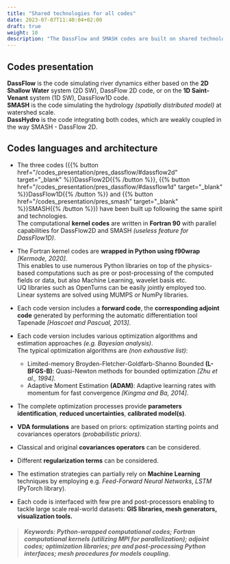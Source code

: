 ```yaml
---
title: "Shared technologies for all codes"
date: 2023-07-07T11:40:04+02:00
draft: true
weight: 10
description: "The DassFlow and SMASH codes are built on shared technologies."
---
```

## Codes presentation
**DassFlow** is the code simulating river dynamics either based on the **2D Shallow Water** system (2D SW), DassFlow 2D code, or on the **1D Saint-Venant** system (1D SW), DassFlow1D code.  
**SMASH** is the code simulating the hydrology *(spatially distributed model)* at watershed scale.  
**DassHydro** is the code integrating both codes, which are weakly coupled in the way SMASH - DassFlow 2D.  

## Codes languages and architecture
- The three codes ({{% button href="/codes_presentation/pres_dassflow/#dassflow2d" target="_blank" %}}DassFlow2D{{% /button %}}, {{% button href="/codes_presentation/pres_dassflow/#dassflow1d" target="_blank" %}}DassFlow1D{{% /button %}} and {{% button href="/codes_presentation/pres_smash" target="_blank" %}}SMASH{{% /button %}}) have been built up following the same spirit and technologies.  
The computational **kernel codes** are written in **Fortran 90** with parallel capabilities for DassFlow2D and SMASH *(useless feature for DassFlow1D)*.  

- The Fortran kernel codes are **wrapped in Python using f90wrap** *[Kermode, 2020]*.  
This enables to use numerous Python libraries on top of the physics-based computations such as pre or post-processing of the computed fields or data, but also Machine Learning, wavelet basis etc.  
UQ libraries such as OpenTurns can be easily jointly employed too.  
Linear systems are solved using MUMPS or NumPy libraries.  

- Each code version includes a **forward code**, the **corresponding adjoint code** generated by performing the automatic differentiation tool Tapenade *[Hascoet and Pascual, 2013]*.

- Each code version includes various optimization algorithms and estimation approaches *(e.g. Bayesian analysis)*.  
The typical optimization algorithms are *(non exhaustive list)*:
    - Limited-memory Broyden-Fletcher-Goldfarb-Shanno Bounded **(L-BFGS-B)**: Quasi-Newton methods for bounded optimization *[Zhu et al., 1994]*.
    - Adaptive Moment Estimation **(ADAM)**: Adaptive learning rates with momentum for fast convergence *[Kingma and Ba, 2014]*.

- The complete optimization processes provide **parameters identification**, **reduced uncertainties**, **calibrated model(s)**. 

- **VDA formulations** are based on priors: optimization starting points and covariances operators *(probabilistic priors)*.

- Classical and original **covariances operators** can be considered. 

- Different **regularization terms** can be considered.

- The estimation strategies can partially rely on **Machine Learning** techniques by employing e.g. *Feed-Forward Neural Networks*, *LSTM* (PyTorch library).  

- Each code is interfaced with few pre and post-processors enabling to tackle large scale real-world datasets: **GIS libraries, mesh generators, visualization tools.**  


> ##### Keywords: Python-wrapped computational codes; Fortran computational kernels *(utilizing MPI for parallelization)*; adjoint codes; optimization libraries; pre and post-processing Python interfaces; mesh procedures for models coupling.



<!-- The complete optimization process provides parameters identification, reduced uncertainties, calibrated model(s). 
VDA formulations are based on priors: first guess values and covariances operators (probabilistic priors).
Classical and original covariances operators can be considered. 
Different regularization terms can be considered.
 -->
